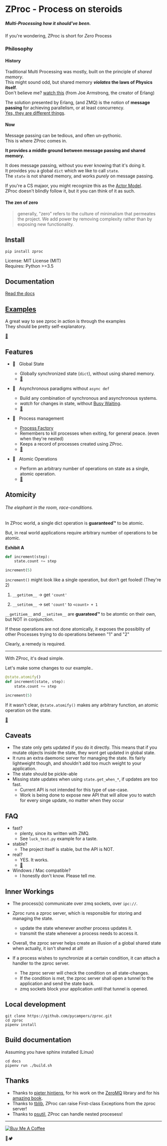 # ZProc - Process on steroids
##### Multi-Processing how it should've been.

If you're wondering, ZProc is short for _Zero_ Process


### Philosophy
#### History
Traditional Multi Processing was mostly, built on the principle of _shared memory_.  
This might sound odd, but shared memory ___violates_ the laws of Physics itself__.  
Don't believe me? [watch this](https://www.youtube.com/watch?v=bo5WL5IQAd0) (from Joe Armstrong, the creator of Erlang)  

The solution presented by Erlang, (and ZMQ) is the notion of __message passing__ for achieving parallelism, or at least concurrency.  
[Yes, they are different things](https://joearms.github.io/published/2013-04-05-concurrent-and-parallel-programming.html).

#### Now

Message passing can be tedious, and often un-pythonic.  
This is where ZProc comes in.  

__It provides a middle ground between message passing and shared memory.__

It does message passing, without you ever knowing that it's doing it.  
It provides you a global `dict` which we like to call `state`.  
The `state` is not shared memory, and works _purely_ on message passing.

If you're a CS majaor, you might recognize this as the [Actor Model](https://en.wikipedia.org/wiki/Actor_model).  
ZProc doesn't blindly follow it, but it you can think of it as such.

#### The zen of zero

> generally, "zero" refers to the culture of minimalism that permeates the project. We add power by removing complexity rather than by exposing new functionality.

## Install
`pip install zproc`

License: MIT License (MIT)  
Requires: Python >=3.5      

## Documentation
[Read the docs](http://zproc.readthedocs.io/en/latest/)

## [Examples](examples)

A great way to see zproc in action is through the examples  
They should be pretty self-explanatory.  

[🔖](examples)  


## Features

- 🌠 &nbsp; Global State
    - Globally synchronized state (`dict`), without using shared memory.
    - [🔖](#inner-workings)

- 🌠 &nbsp; Asynchronous paradigms without `async def`
    - Build any combination of synchronous and asynchronous systems.
    - _watch_ for changes in state, without [Busy Waiting](https://en.wikipedia.org/wiki/Busy_waiting).
    - [🔖](http://zproc.readthedocs.io/en/latest/source/zproc.html#zproc.zproc.ZeroState)

- 🌠 &nbsp; Process management
    - [Process Factory](http://zproc.readthedocs.io/en/latest/source/zproc.html#zproc.zproc.Context.process_factory)
    - Remembers to kill processes when exiting, for general peace. (even when they're nested)
    - Keeps a record of processes created using ZProc.
    - [🔖](http://zproc.readthedocs.io/en/latest/source/zproc.html#zproc.zproc.Context)

- 🌠 &nbsp; Atomic Operations
    - Perform an arbitrary number of operations on state as a single, atomic operation.
    - [🔖](#atomicity)

## Atomicity
###### The elephant in the room, race-conditions.

In ZProc world, a single dict operation is __guaranteed™__ to be atomic.

But, in real world applications require arbitrary number of operations to be atomic.   

__Exhibit A__

```python
def increment(step):
    state.count += step

increment(5)
```

`increment()` might look like a single operation, but don't get fooled! (They're 2)

1. `__getitem__`  -> get `'count'` 

2. `__setitem__`  -> set `'count'` to `<count> + 1`

`__getitiem__` and `__setitem__` are __guarateed™__ to be atomtic on their own, but NOT in conjunction. 

If these operations are not done atomically,
it exposes the possiblity of other Processes trying to do operations between "1" and "2"


Clearly, a remedy is required.

---
With ZProc, it's dead simple. 

Let's make some changes to our example..
```python
@state.atomify()
def increment(state, step):
    state.count += step

increment(5)
```


If it wasn't clear, `@state.atomify()` makes any arbitrary function, an atomic operation on the state.  

[🔖](#atomicity)

## Caveats

- The state only gets updated if you do it directly. This means that if you mutate objects inside the state, they wont get updated in global state.
- It runs an extra daemonic server for managing the state. Its fairly lightweight though, and shouldn't add too much weight to your application.
- The state should be pickle-able
- Missing state updates when using `state.get_when_*`, if updates are too fast.
    - Current API is not intended for this type of use-case.
    - Work is being done to expose new API that will allow you to watch for every singe update, no matter when they occur

## FAQ
- fast?
    - plenty, since its written with ZMQ.
    - See `luck_test.py` example for a taste.
- stable?
    - The project itself is stable, but the API is NOT.
- real?
    - YES. It works. 
    - [🔖](https://github.com/pycampers/muro)
- Windows / Mac compatible?
    - I honestly don't know. Please tell me.

## Inner Workings

- The process(s) communicate over zmq sockets, over `ipc://`.

- Zproc runs a zproc server, which is responsible for storing and managing the state.
    - update the state whenever another process updates it.
    - transmit the state whenever a process needs to access it.

- Overall, the zproc server helps create an illusion of a global shared state when actually, it isn't shared at all!

- If a process wishes to synchronize at a certain condition, it can attach a handler to the zproc server.
    - The zproc server will check the condition on all state-changes.
    - If the condition is met, the zproc server shall open a tunnel to the application and send the state back.
    - zmq sockets block your application until that tunnel is opened.

## Local development
```
git clone https://github.com/pycampers/zproc.git
cd zproc
pipenv install
```

## Build documentation

Assuming you have sphinx installed (Linux)
```
cd docs
pipenv run ./build.sh
```

## Thanks
- Thanks to [pieter hintjens](http://hintjens.com/), for his work on the [ZeroMQ](http://zeromq.org/) library and for his [amazing book](http://zguide.zeromq.org/).
- Thanks to [tblib](https://github.com/ionelmc/python-tblib), ZProc can raise First-class Exceptions from the zproc server!
- Thanks to [psutil](https://github.com/giampaolo/psutil), ZProc can handle nested procesess!

---

<a href="https://www.buymeacoffee.com/u75YezVri" target="_blank"><img src="https://www.buymeacoffee.com/assets/img/custom_images/black_img.png" alt="Buy Me A Coffee" style="height: auto !important;width: auto !important;" ></a>


🐍🏕️

